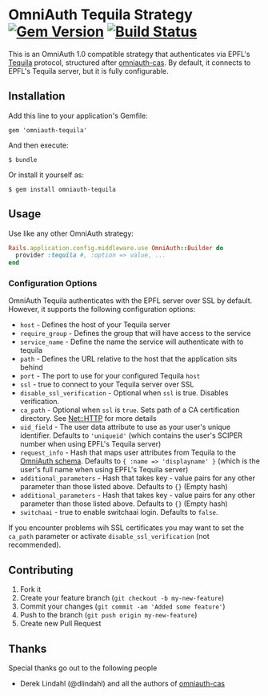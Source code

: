 # OmniAuth Tequila Strategy [![Gem Version][version_badge]][version] [![Build Status][travis_status]][travis]

[version_badge]: https://badge.fury.io/rb/omniauth-tequila.png
[version]: http://badge.fury.io/rb/omniauth-tequila
[travis]: http://travis-ci.org/twowordbird/omniauth-tequila
[travis_status]: https://secure.travis-ci.org/twowordbird/omniauth-tequila.png

This is an OmniAuth 1.0 compatible strategy that authenticates via EPFL's [Tequila][tequila] protocol, structured after [omniauth-cas][omniauth_cas]. By default, it connects to EPFL's Tequila server, but it is fully configurable.

## Installation

Add this line to your application's Gemfile:

    gem 'omniauth-tequila'

And then execute:

    $ bundle

Or install it yourself as:

    $ gem install omniauth-tequila

## Usage

Use like any other OmniAuth strategy:

```ruby
Rails.application.config.middleware.use OmniAuth::Builder do
  provider :tequila #, :option => value, ...
end
```

### Configuration Options

OmniAuth Tequila authenticates with the EPFL server over SSL by default. However, it supports the following configuration options:

  * `host` - Defines the host of your Tequila server
  * `require_group` - Defines the group that will have access to the service
  * `service_name` - Define the name the service will authenticate with to tequila
  * `path` - Defines the URL relative to the host that the application sits behind
  * `port` - The port to use for your configured Tequila `host`
  * `ssl` - true to connect to your Tequila server over SSL
  * `disable_ssl_verification` - Optional when `ssl` is true. Disables verification.
  * `ca_path` - Optional when `ssl` is `true`. Sets path of a CA certification directory. See [Net::HTTP][net_http] for more details
  * `uid_field` - The user data attribute to use as your user's unique identifier. Defaults to `'uniqueid'` (which contains the user's SCIPER number when using EPFL's Tequila server)
  * `request_info` - Hash that maps user attributes from Tequila to the [OmniAuth schema][omniauth_schema]. Defaults to `{ :name => 'displayname' }` (which is the user's full name when using EPFL's Tequila server)
  * `additional_parameters` - Hash that takes key - value pairs for any other parameter than those listed above. Defaults to `{}` (Empty hash)
  * `additional_parameters` - Hash that takes key - value pairs for any other parameter than those listed above. Defaults to `{}` (Empty hash)
  * `switchaai` - true to enable switchaai login. Defaults to `false`.

If you encounter problems wih SSL certificates you may want to set the `ca_path` parameter or activate `disable_ssl_verification` (not recommended).

## Contributing

1. Fork it
2. Create your feature branch (`git checkout -b my-new-feature`)
3. Commit your changes (`git commit -am 'Added some feature'`)
4. Push to the branch (`git push origin my-new-feature`)
5. Create new Pull Request

## Thanks

Special thanks go out to the following people

  * Derek Lindahl (@dlindahl) and all the authors of [omniauth-cas][omniauth_cas]

[tequila]: http://tequila.epfl.ch/
[omniauth_cas]: http://github.com/dlindahl/omniauth-cas
[omniauth_schema]: https://github.com/intridea/omniauth/wiki/Auth-Hash-Schema
[net_http]: http://ruby-doc.org/stdlib-1.9.3/libdoc/net/http/rdoc/Net/HTTP.html
